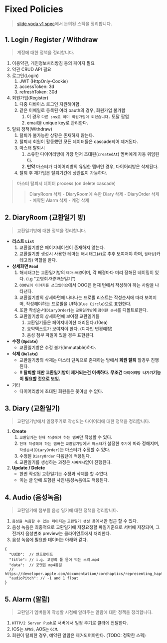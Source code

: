 # Fixed Policies

> [slide voda v1 spec](https://docs.google.com/presentation/d/1MQ9j--K86xz7dLBJCo8dlMrjxt021CDkqV0LwvmaPuc/edit?usp=sharing)에서 논의된 스펙을 정리합니다.

## 1. Login / Register / Withdraw

> 계정에 대한 정책을 정리합니다.

1. 이용약관, 개인정보처리방침 동의 페이지 필요
2. 약관 CRUD API 필요
3. 로그인(Login)
   1. JWT (HttpOnly-Cookie)
   2. accessToken: 3d
   3. refreshToken: 30d
4. 회원가입(Register)
   1. 다중 디바이스 로그인 지원해야함.
   2. 같은 이메일로 등록된 여러 oauth의 경우, 회원가입 불가함
      1. 이 경우 `다른 sns로 이미 회원가입이 되셨습니다.` 모달 팝업
      2. email을 unique key로 관리한다.
5. 탈퇴 정책(Withdraw)
   1. 탈퇴가 불가능한 상황은 존재하지 않는다.
   2. 탈퇴시 회원이 활동했던 모든 데이터들은 cascade되어 제거된다.
   3. 마스터 탈퇴시
      1. 소유한 다이어리방에 가장 먼저 초대된(`createdAt`) 멤버에게 자동 위임된다.
      2. **만약** 마스터가 다이어리방의 유일한 멤버인 경우, 다이어리방은 삭제된다.
   4. 탈퇴 후 재가입은 탈퇴기간에 상관없이 가능하다.

> 마스터 탈퇴시 데이터 process (on delete cascade)
>
> > DiaryRoom 삭제 - DiaryRoom에 속한 Diary 삭제 - DiaryOrder 삭제 - 예약된 Alarm 삭제 - 계정 삭제

## 2. DiaryRoom (교환일기 방)

> 교환일기방에 대한 정책을 정리합니다.

- **리스트 `List`**
  1. 교환일기방은 페이지네이션이 존재하지 않는다.
  2. 교환일기방 생성시 사용한 테마는 해시태그(`#`)로 추후 보여져야 하며, `필터링`(카테고리) 역할을 한다.
- **상세화면 `Read`**
  1. 해시태그는 교환일기방의 `테마-배경`이며, 각 배경마다 미리 정해진 네이밍이 있다. (i.g "고영희*자랑하는*일기")
  2. `OOO님이 이야기를 쓰고있어요`에서 OOO은 현재 턴에서 작성해야 하는 사람을 나타낸다.
  3. 교환일기방의 상세화면에 나타나는 프로필 리스트는 작성순서에 따라 보여지며, 작성해야하는 프로필을 UI적(`Blue Circle`)으로 표현한다.
  4. 또한 작성순서(`DiaryOrder`)는 `교환일기방`에 `참여한 순서`를 디폴트로한다.
  5. 교환일기방의 상세화면에 보여질 교환일기들
     1. 교환일기들은 페이지네이션 처리된다.(10ea)
     2. 요약텍스트가 보여져야 한다. (디자인 변경예정)
     3. 음성 첨부 파일이 있을 경우 표현된다.
- **수정 (`Update`)**
  - 교환일기방은 수정 불가(Immutable)하다.
- **삭제 (`Delete`)**
  - 교환일기방의 삭제는 마스터 단독으로 존재하는 방에서 **회원 탈퇴** 할경우 진행된다.
  - **!! 탈퇴할 때만 교환일기방이 제거되는건 어색하다. 무조건 `다이어리방 나가기`기능이 필요할 것으로 보임.**
- 기타
  - 다이어리방에 초대된 회원들은 쫒아낼 수 없다.

## 3. Diary (교환일기)

> 교환일기방에서 일정주기로 작성되는 다이어리에 대한 정책을 정리합니다.

1. **Create**
   1. `교환일기`는 `현재 작성해야 하는 멤버`만 작성할 수 있다.
   2. `현재 작성해야 하는 멤버`는 `교환일기방`에서 `마스터`가 설정한 `주기`에 따라 정해지며, `작성순서(DiaryOrder)`는 마스터가 수정할 수 있다.
   3. 수정된 `DiaryOrder` 다음턴에 적용된다.
   4. 교환일기를 생성하는 과정은 `서버캐시`없이 진행된다.
2. **Update / Delete**
   - 한번 작성된 교환일기는 수정과 삭제를 할 수없다.
   - 이는 글 안에 포함된 사진/음성녹음에도 적용된다.

## 4. Audio (음성녹음)

> 교환일기에 첨부될 음성 일기에 대한 정책을 정리합니다.

1. `음성을 녹음할 수 있는 페이지`는 `교환일기 생성 폼`에서만 접근 할 수 있다.
2. 음성 녹음은 최종적으로 교환일기에 저장요청할 파일기준으로 서버에 저장되며, 그 전까지 음성변조 preview는 클라이언트에서 처리한다.
3. 음성 녹음에 필요한 데이터는 아래와 같다.

```
{
  "UUID":  // 안드로이드
  "title": // i.g. 고영희 풀 뜯어 먹는 소리.mp4
  "data":  // 포맷은 mp4통일
  // https://developer.apple.com/documentation/corehaptics/representing_haptic_patterns_in_ahap_files
  "audioPitch": // -1 and 1 float
}
```

## 5. Alarm (알람)

> 교환일기 멤버들이 작성할 시점에 알려주는 알람에 대한 정책을 정리합니다.

1. `HTTP/2 Server Push`로 서버에서 일정 주기로 클라에 전달한다.
2. IOS는 `APNS`, AOS는 `GCM`.
3. 회원이 탈퇴한 경우, 예약된 알람은 제거되어야한다. (TODO: 정확한 스펙)
